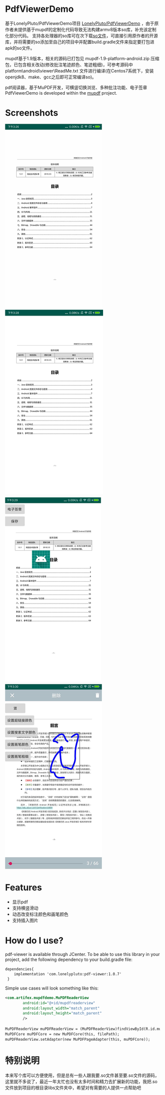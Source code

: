 # PdfViewerDemo
基于LonelyPluto/PdfViewerDemo项目 [LonelyPluto/PdfViewerDemo](https://github.com/LonelyPluto/PdfViewerDemo) ，由于原作者未提供基于mupdf的定制化代码导致无法构建armv8版本so库，补充该定制化部分代码。
支持各处理器的so库可在次下载[so文件](https://github.com/liumeng1201/PdfViewerDemo/tree/master/app/src/main/jniLibs)，可直接引用原作者的开源库，并将需要的so添加至自己的项目中并配置build.gradle文件来指定要打包进apk的so文件。

mupdf基于1.9版本，相关的源码已打包见 mupdf-1.9-platform-android.zip 压缩包，已包含相关改动(修改批注笔迹颜色、笔迹粗细)，可参考源码中 platform\android\viewer\ReadMe.txt 文件进行编译(在Centos7系统下，安装openjdk8、make、gcc之后即可正常编译so)。

pdf阅读器，基于MuPDF开发，可横竖切换浏览、多种批注功能、电子签章\
PdfViewerDemo is developed within the [mupdf](https://mupdf.com/downloads/) project.
# Screenshots
![.gif预览](screenshot/pdfview.gif)        ![预览图1](screenshot/s1.png)\
![预览图2](screenshot/s2.png)          ![预览图3](screenshot/s3.png)

# Features
* 显示pdf
* 支持横竖滑动
* 动态改变标注颜色和画笔颜色
* 支持插入图片
# How do I use?
pdf-viewer is available through JCenter. To be able to use this library in your project, add the following dependency to your build.gradle file:
~~~ 
dependencies{
	implementation 'com.lonelypluto:pdf-viewer:1.0.7'
 }
 ~~~
 Simple use cases will look something like this:
 
~~~xml
<com.artifex.mupdfdemo.MuPDFReaderView
        android:id="@+id/mupdfreaderview"
        android:layout_width="match_parent"
        android:layout_height="match_parent"
        />

MuPDFReaderView muPDFReaderView = (MuPDFReaderView)findViewById(R.id.mupdfreaderview);
MuPDFCore muPDFCore = new MuPDFCore(this, filePath);
muPDFReaderView.setAdapter(new MuPDFPageAdapter(this, muPDFCore));
~~~
# 特别说明
本来写个库可以方便使用，但是总有一些人跟我要.so文件甚至要.so文件的源码，这里就不多说了，最近一年太忙也没有太多时间和精力去扩展新的功能，我把.so文件放到项目的根目录libs文件夹中，希望对有需要的人提供一点帮助吧
